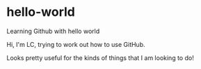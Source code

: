 # hello-world
Learning Github with hello world

Hi, I'm LC, trying to work out how to use GitHub. 

Looks pretty useful for the kinds of things that I am looking to do!
